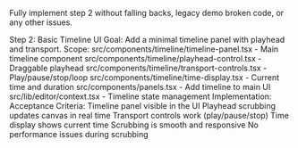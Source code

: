 Fully implement step 2 without falling backs, legacy demo broken code, or any other issues.

Step 2: Basic Timeline UI
Goal: Add a minimal timeline panel with playhead and transport.
Scope:
src/components/timeline/timeline-panel.tsx - Main timeline component
src/components/timeline/playhead-control.tsx - Draggable playhead
src/components/timeline/transport-controls.tsx - Play/pause/stop/loop
src/components/timeline/time-display.tsx - Current time and duration
src/components/panels.tsx - Add timeline to main UI
src/lib/editor/context.tsx - Timeline state management
Implementation:
Acceptance Criteria:
Timeline panel visible in the UI
Playhead scrubbing updates canvas in real time
Transport controls work (play/pause/stop)
Time display shows current time
Scrubbing is smooth and responsive
No performance issues during scrubbing
